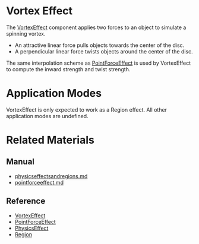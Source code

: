 # Vortex Effect

The [VortexEffect](https://plasmaengine.github.io/PlasmaDocs/Plasma1/C++/code_reference/class_reference/vortexeffect.md) component applies two forces to an object to simulate a spinning vortex.
 - An attractive linear force pulls objects towards the center of the disc.
 - A perpendicular  linear force twists objects around the center of the disc.

The same interpolation scheme as [PointForceEffect](https://plasmaengine.github.io/PlasmaDocs/Plasma1/Editor/physics/physicseffectsandregions/pointforceeffect.md) is used by VortexEffect to compute the inward strength and twist strength.

# Application Modes
VortexEffect is only expected to work as a Region effect. All other application modes are undefined.

# Related Materials
## Manual
- [physicseffectsandregions.md](https://plasmaengine.github.io/PlasmaDocs/Plasma1/Editor/physics/physicseffectsandregions.md)
- [pointforceeffect.md](https://plasmaengine.github.io/PlasmaDocs/Plasma1/Editor/physics/physicseffectsandregions/pointforceeffect.md)

## Reference
- [VortexEffect](https://plasmaengine.github.io/PlasmaDocs/Plasma1/C++/code_reference/class_reference/vortexeffect.md)
- [PointForceEffect](https://plasmaengine.github.io/PlasmaDocs/Plasma1/C++/code_reference/class_reference/pointforceeffect.md)
- [PhysicsEffect](https://plasmaengine.github.io/PlasmaDocs/Plasma1/C++/code_reference/class_reference/physicseffect.md)
- [Region](https://plasmaengine.github.io/PlasmaDocs/Plasma1/C++/code_reference/class_reference/region.md) 

 